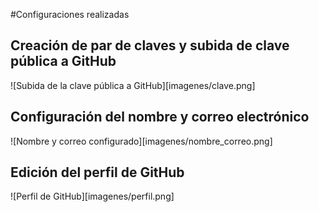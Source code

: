 #Configuraciones realizadas

## Creación de par de claves y subida de clave pública a GitHub

![Subida de la clave pública a GitHub][imagenes/clave.png]

## Configuración del nombre y correo electrónico

![Nombre y correo configurado][imagenes/nombre_correo.png]

## Edición del perfil de GitHub

![Perfil de GitHub][imagenes/perfil.png]
